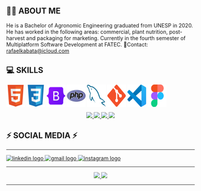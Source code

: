  ## 🧑‍💼 ABOUT ME

He is a Bachelor of Agronomic Engineering graduated from UNESP in 2020. He has worked in the following areas: commercial, plant nutrition, post-harvest and packaging for marketing. Currently in the fourth semester of Multiplatform Software Development at FATEC. 📩Contact: rafaelkabata@icloud.com     

</div>


  ## :computer: SKILLS


  <code><img align="center" alt="Sam-HTML" height="60" width="50" src="https://raw.githubusercontent.com/devicons/devicon/master/icons/html5/html5-original.svg"></code>
  <code><img align="center" alt="Sam-CSS" height="60" width="50" src="https://raw.githubusercontent.com/devicons/devicon/master/icons/css3/css3-original.svg"></code>
  <code><img align="center" alt="Sam-BOOTSTRAP" height="60" width="50" src="https://raw.githubusercontent.com/devicons/devicon/master/icons/bootstrap/bootstrap-original.svg"></code>
  <code><img align="center" alt="Sam-JS" height="60" width="50" src="https://raw.githubusercontent.com/devicons/devicon/master/icons/php/php-original.svg"></code>
  <code><img align="center" alt="Sam-MYSQL" height="60" width="50" src="https://raw.githubusercontent.com/devicons/devicon/master/icons/mysql/mysql-original.svg"></code>
  <code><img align="center" alt="Sam-GIT" height="60" width="50" src="https://raw.githubusercontent.com/devicons/devicon/master/icons/git/git-original.svg"></code>
  <code><img align="center" alt="Sam-GIT" height="60" width="50" src="https://raw.githubusercontent.com/devicons/devicon/master/icons/vscode/vscode-original.svg"></code>
  <code><img align="center" alt="Sam-GIT" height="60" width="50" src="https://raw.githubusercontent.com/devicons/devicon/master/icons/figma/figma-original.svg"></code>


  <a href="https://www.credly.com/users/rafael-kabata/badges">
   <div align="center">
     <img height="120" src="https://images.credly.com/size/1000x1000/images/a12fff38-aab2-4643-be27-7e5c39ddc75c/image.png"  />
     <img height="120" src="https://images.credly.com/size/1000x1000/images/ee35f7c5-696e-47ca-895c-960dfba108b3/image.png" />
     <img height="120" src="https://images.credly.com/size/1000x1000/images/81f903ed-c3a1-4f4b-afcd-e03331a5b12c/image.png" />
     <img height="120" src="https://images.credly.com/size/1000x1000/images/2784d0d8-327c-406f-971e-9f0e15097003/image.png" 
   </div>
</a>
</div>

 ## ⚡ SOCIAL MEDIA ⚡
  <hr>

<div align="left">
  
  <a href="https://www.linkedin.com/in/rafaelkabata/" target="_blank">
    <img src="https://raw.githubusercontent.com/maurodesouza/profile-readme-generator/master/src/assets/icons/social/linkedin/default.svg" width="60" height="30" alt="linkedin logo"  />
  </a>
  <a href="kabatarafael@gmail.com" target="_blank">
    <img src="https://raw.githubusercontent.com/maurodesouza/profile-readme-generator/master/src/assets/icons/social/gmail/default.svg" width="60" height="30" alt="gmail logo"  />
 </a>
  <a href="https://www.instagram.com/rafaelkabata/" target="_blank">
    <img src="https://raw.githubusercontent.com/maurodesouza/profile-readme-generator/master/src/assets/icons/social/instagram/default.svg" width="60" height="30" alt="instagram logo"  />
  </a>
</div>

<hr>
<div align="center">
  <a href="https://github.com/rafaelkabata">
  <img height="160em" src="https://github-readme-stats.vercel.app/api?username=rafaelkabata&show_icons=true&theme=tokyonight&include_all_commits=true&count_private=true"/>
  <img height="160em" src="https://github-readme-stats.vercel.app/api/top-langs/?username=rafaelkabata&layout=compact&langs_count=7&theme=tokyonight"/>
</div>
<hr>
<div align="center">  





